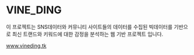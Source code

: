 # VINE_DING

이 프로젝트는 SNS데이터와 커뮤니티 사이트들의 데이터를 수집된 빅데이터를 기반으로 최신 트랜드와 키워드에 대한 감정을 분석하는 웹 기반 프로젝트 입니다.

www.vineding.tk
